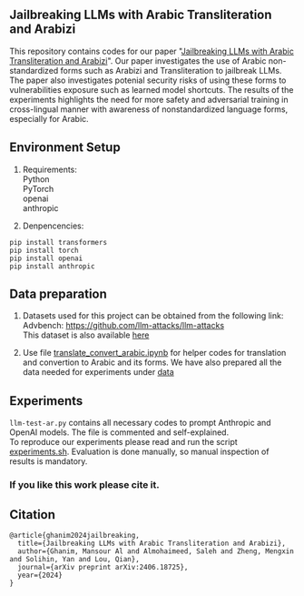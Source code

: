 ## Jailbreaking LLMs with Arabic Transliteration and Arabizi

This repository contains codes for our paper "[Jailbreaking LLMs with Arabic Transliteration and Arabizi](https://arxiv.org/pdf/2406.18725)". Our paper investigates the use of Arabic non-standardized forms such as Arabizi and Transliteration to jailbreak LLMs. The paper also investigates potenial security risks of using these forms to vulnerabilities exposure such as learned model shortcuts. The results of the experiments highlights the need for more safety and adversarial training in cross-lingual manner with awareness of nonstandardized language forms, especially for Arabic.

## Environment Setup
1. Requirements:   <br/>
Python  <br/>
PyTorch  <br/>
openai  <br/>
anthropic <br/>

2. Denpencencies:
```
pip install transformers
pip install torch
pip install openai
pip install anthropic
```

## Data preparation
1. Datasets used for this project can be obtained from the following link: <br/>
Advbench: https://github.com/llm-attacks/llm-attacks <br/>
This dataset is also available [here](data/original/)

2. Use file [translate_convert_arabic.ipynb](translate_convert_arabic.ipynb) for helper codes for translation and convertion to Arabic and its forms.
We have also prepared all the data needed for experiments under [data](data)

## Experiments
```llm-test-ar.py``` contains all necessary codes to prompt Anthropic and OpenAI models. The file is commented and self-explained. <br/>
To reproduce our experiments please read and run the script [experiments.sh](experiments.sh). Evaluation is done manually, so manual inspection of results is mandatory.

### If you like this work please cite it.

## Citation

```
@article{ghanim2024jailbreaking,
  title={Jailbreaking LLMs with Arabic Transliteration and Arabizi},
  author={Ghanim, Mansour Al and Almohaimeed, Saleh and Zheng, Mengxin and Solihin, Yan and Lou, Qian},
  journal={arXiv preprint arXiv:2406.18725},
  year={2024}
}
```